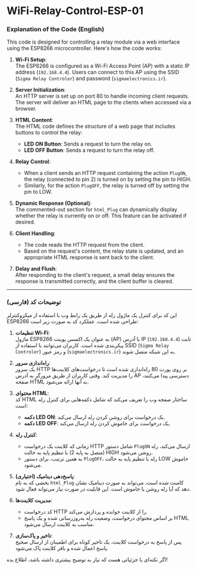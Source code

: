 # WiFi-Relay-Control-ESP-01
### Explanation of the Code (English)

This code is designed for controlling a relay module via a web interface using the ESP8266 microcontroller. Here's how the code works:

1. **Wi-Fi Setup**:  
   The ESP8266 is configured as a Wi-Fi Access Point (AP) with a static IP address (`192.168.4.4`). Users can connect to this AP using the SSID (`Sigma Relay Controler`) and password (`sigmaelectronics.ir`).

2. **Server Initialization**:  
   An HTTP server is set up on port 80 to handle incoming client requests. The server will deliver an HTML page to the clients when accessed via a browser.

3. **HTML Content**:  
   The HTML code defines the structure of a web page that includes buttons to control the relay:
   - **LED ON Button**: Sends a request to turn the relay on.
   - **LED OFF Button**: Sends a request to turn the relay off.

4. **Relay Control**:  
   - When a client sends an HTTP request containing the action `PlugON`, the relay (connected to pin 2) is turned on by setting the pin to HIGH.
   - Similarly, for the action `PlugOFF`, the relay is turned off by setting the pin to LOW.

5. **Dynamic Response (Optional)**:  
   The commented-out section for `html_Plug` can dynamically display whether the relay is currently on or off. This feature can be activated if desired.

6. **Client Handling**:  
   - The code reads the HTTP request from the client.
   - Based on the request's content, the relay state is updated, and an appropriate HTML response is sent back to the client.

7. **Delay and Flush**:  
   After responding to the client's request, a small delay ensures the response is transmitted correctly, and the client buffer is cleared.

---

### توضیحات کد (فارسی)

این کد برای کنترل یک ماژول رله از طریق یک رابط وب با استفاده از میکروکنترلر ESP8266 طراحی شده است. عملکرد کد به صورت زیر است:

1. **تنظیمات Wi-Fi**:  
   ماژول ESP8266 به عنوان یک اکسس پوینت (AP) با آدرس IP ثابت (`192.168.4.4`) پیکربندی شده است. کاربران می‌توانند با استفاده از SSID (`Sigma Relay Controler`) و رمز عبور (`sigmaelectronics.ir`) به این شبکه متصل شوند.

2. **راه‌اندازی سرور**:  
   یک سرور HTTP بر روی پورت 80 راه‌اندازی شده است تا درخواست‌های کلاینت‌ها را مدیریت کند. وقتی کاربران از طریق مرورگر به آدرس AP دسترسی پیدا می‌کنند، صفحه HTML به آنها ارائه می‌شود.

3. **محتوای HTML**:  
   کد HTML ساختار صفحه وب را تعریف می‌کند که شامل دکمه‌هایی برای کنترل رله است:
   - **دکمه LED ON**: یک درخواست برای روشن کردن رله ارسال می‌کند.
   - **دکمه LED OFF**: یک درخواست برای خاموش کردن رله ارسال می‌کند.

4. **کنترل رله**:  
   - زمانی که کلاینت یک درخواست HTTP شامل دستور `PlugON` ارسال می‌کند، رله (متصل به پایه 2) با تنظیم پایه به حالت HIGH روشن می‌شود.
   - به همین ترتیب، برای دستور `PlugOFF`، رله با تنظیم پایه به حالت LOW خاموش می‌شود.

5. **پاسخ‌دهی دینامیک (اختیاری)**:  
   بخشی که به نام `html_Plug` کامنت شده است، می‌تواند به صورت دینامیک نشان دهد که آیا رله روشن یا خاموش است. این قابلیت در صورت نیاز می‌تواند فعال شود.

6. **مدیریت کلاینت‌ها**:  
   - کد درخواست HTTP را از کلاینت خوانده و پردازش می‌کند.
   - بر اساس محتوای درخواست، وضعیت رله به‌روزرسانی شده و یک پاسخ HTML مناسب به کلاینت ارسال می‌شود.

7. **تاخیر و پاک‌سازی**:  
   پس از پاسخ به درخواست کلاینت، یک تاخیر کوتاه برای اطمینان از ارسال صحیح پاسخ اعمال شده و بافر کلاینت پاک می‌شود. 

اگر نکته‌ای یا جزئیاتی هست که نیاز به توضیح بیشتری داشته باشد، اطلاع بده!
